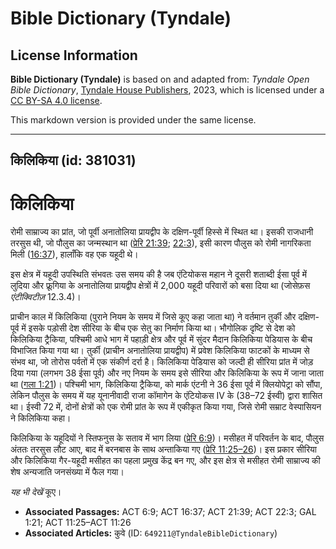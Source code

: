 # Bible Dictionary (Tyndale)

## License Information

**Bible Dictionary (Tyndale)** is based on and adapted from: _Tyndale Open Bible Dictionary_, [Tyndale House Publishers](https://tyndaleopenresources.com/), 2023, which is licensed under a [CC BY-SA 4.0 license](https://creativecommons.org/licenses/by-sa/4.0/legalcode.en).

This markdown version is provided under the same license.



--------------------------------

## किलिकिया (id: 381031)

किलिकिया
========

रोमी साम्राज्य का प्रांत, जो पूर्वी अनातोलिया प्रायद्वीप के दक्षिण\-पूर्वी हिस्से में स्थित था। इसकी राजधानी तरसुस थी, जो पौलुस का जन्मस्थान था ([प्रेरि 21:39](https://ref.ly/Acts21:39); [22:3](https://ref.ly/Acts22:3)), इसी कारण पौलुस को रोमी नागरिकता मिली ([16:37](https://ref.ly/Acts16:37)), हालाँकि वह एक यहूदी थे।

इस क्षेत्र में यहूदी उपस्थिति संभवतः उस समय की है जब एंटियोकस महान ने दूसरी शताब्दी ईसा पूर्व में लुदिया और फ्रूगिया के अनातोलिया प्रायद्वीप क्षेत्रों में 2,000 यहूदी परिवारों को बसा दिया था (जोसेफ़स *एंटीक्विटीज़* 12\.3\.4\)।

प्राचीन काल में किलिकिया (पुराने नियम के समय में जिसे कूए कहा जाता था) ने वर्तमान तुर्की और दक्षिण\-पूर्व में इसके पड़ोसी देश सीरिया के बीच एक सेतु का निर्माण किया था। भौगोलिक दृष्टि से देश को किलिकिया ट्रैकिया, पश्चिमी आधे भाग में पहाड़ी क्षेत्र और पूर्व में सुंदर मैदान किलिकिया पेडियास के बीच विभाजित किया गया था। तुर्की (प्राचीन अनातोलिया प्रायद्वीप) में प्रवेश किलिकिया फाटकों के माध्यम से संभव था, जो तोरोस पर्वतों में एक संकीर्ण दर्रा है। किलिकिया पेडियास को जल्दी ही सीरिया प्रांत में जोड़ दिया गया (लगभग 38 ईसा पूर्व) और नए नियम के समय इसे सीरिया और किलिकिया के रूप में जाना जाता था ([गला 1:21](https://ref.ly/Gal1:21))। पश्चिमी भाग, किलिकिया ट्रैकिया, को मार्क एंटनी ने 36 ईसा पूर्व में क्लियोपेट्रा को सौंपा, लेकिन पौलुस के समय में यह यूनानीवादी राजा कॉमागेन के एंटियोकस IV के (38–72 ईस्वी) द्वारा शासित था। ईस्वी 72 में, दोनों क्षेत्रों को एक रोमी प्रांत के रूप में एकीकृत किया गया, जिसे रोमी सम्राट वेस्पासियन ने किलिकिया कहा।

किलिकिया के यहूदियों ने स्तिफनुस के सताव में भाग लिया ([प्रेरि 6:9](https://ref.ly/Acts6:9))। मसीहत में परिवर्तन के बाद, पौलुस अंततः तरसुस लौट आए, बाद में बरनबास के साथ अन्ताकिया गए ([प्रेरि 11:25–26](https://ref.ly/Acts11:25-Acts11:26))। इस प्रकार सीरिया और किलिकिया गैर\-यहूदी मसीहत का पहला प्रमुख केंद्र बन गए, और इस क्षेत्र से मसीहत रोमी साम्राज्य की शेष अन्यजाति जनसंख्या में फैल गया।

*यह भी देखें* कूए।

* **Associated Passages:** ACT 6:9; ACT 16:37; ACT 21:39; ACT 22:3; GAL 1:21; ACT 11:25–ACT 11:26
* **Associated Articles:** कुवे (ID: `649211@TyndaleBibleDictionary`)


